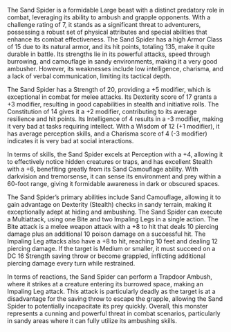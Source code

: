 The Sand Spider is a formidable Large beast with a distinct predatory role in combat, leveraging its ability to ambush and grapple opponents. With a challenge rating of 7, it stands as a significant threat to adventurers, possessing a robust set of physical attributes and special abilities that enhance its combat effectiveness. The Sand Spider has a high Armor Class of 15 due to its natural armor, and its hit points, totaling 135, make it quite durable in battle. Its strengths lie in its powerful attacks, speed through burrowing, and camouflage in sandy environments, making it a very good ambusher. However, its weaknesses include low intelligence, charisma, and a lack of verbal communication, limiting its tactical depth.

The Sand Spider has a Strength of 20, providing a +5 modifier, which is exceptional in combat for melee attacks. Its Dexterity score of 17 grants a +3 modifier, resulting in good capabilities in stealth and initiative rolls. The Constitution of 14 gives it a +2 modifier, contributing to its average resilience and hit points. Its Intelligence of 4 results in a -3 modifier, making it very bad at tasks requiring intellect. With a Wisdom of 12 (+1 modifier), it has average perception skills, and a Charisma score of 4 (-3 modifier) indicates it is very bad at social interactions.

In terms of skills, the Sand Spider excels at Perception with a +4, allowing it to effectively notice hidden creatures or traps, and has excellent Stealth with a +6, benefiting greatly from its Sand Camouflage ability. With darkvision and tremorsense, it can sense its environment and prey within a 60-foot range, giving it formidable awareness in dark or obscured spaces.

The Sand Spider’s primary abilities include Sand Camouflage, allowing it to gain advantage on Dexterity (Stealth) checks in sandy terrain, making it exceptionally adept at hiding and ambushing. The Sand Spider can execute a Multiattack, using one Bite and two Impaling Legs in a single action. The Bite attack is a melee weapon attack with a +8 to hit that deals 10 piercing damage plus an additional 10 poison damage on a successful hit. The Impaling Leg attacks also have a +8 to hit, reaching 10 feet and dealing 12 piercing damage. If the target is Medium or smaller, it must succeed on a DC 16 Strength saving throw or become grappled, inflicting additional piercing damage every turn while restrained.

In terms of reactions, the Sand Spider can perform a Trapdoor Ambush, where it strikes at a creature entering its burrowed space, making an Impaling Leg attack. This attack is particularly deadly as the target is at a disadvantage for the saving throw to escape the grapple, allowing the Sand Spider to potentially incapacitate its prey quickly. Overall, this monster represents a cunning and powerful threat in combat scenarios, particularly in sandy areas where it can fully utilize its ambushing skills.